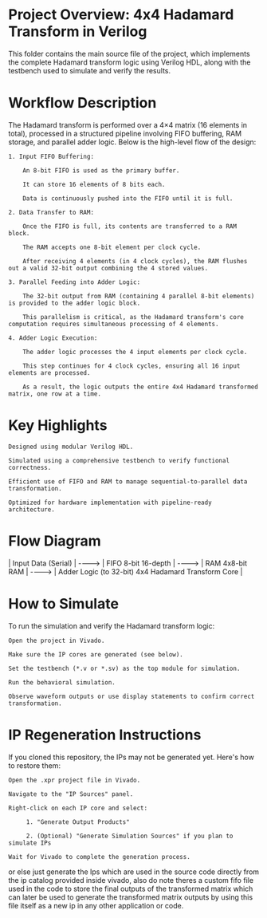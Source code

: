 # Project Overview: 4x4 Hadamard Transform in Verilog
This folder contains the main source file of the project, which implements the complete Hadamard transform logic using Verilog HDL, along with the testbench used to simulate and verify the results.

# Workflow Description
The Hadamard transform is performed over a 4×4 matrix (16 elements in total), processed in a structured pipeline involving FIFO buffering, RAM storage, and parallel adder logic. Below is the high-level flow of the design:

    1. Input FIFO Buffering:

        An 8-bit FIFO is used as the primary buffer.

        It can store 16 elements of 8 bits each.

        Data is continuously pushed into the FIFO until it is full.

    2. Data Transfer to RAM:

        Once the FIFO is full, its contents are transferred to a RAM block.

        The RAM accepts one 8-bit element per clock cycle.

        After receiving 4 elements (in 4 clock cycles), the RAM flushes out a valid 32-bit output combining the 4 stored values.

    3. Parallel Feeding into Adder Logic:

        The 32-bit output from RAM (containing 4 parallel 8-bit elements) is provided to the adder logic block.

        This parallelism is critical, as the Hadamard transform's core computation requires simultaneous processing of 4 elements.

    4. Adder Logic Execution:

        The adder logic processes the 4 input elements per clock cycle.

        This step continues for 4 clock cycles, ensuring all 16 input elements are processed.

        As a result, the logic outputs the entire 4x4 Hadamard transformed matrix, one row at a time.

# Key Highlights

    Designed using modular Verilog HDL.

    Simulated using a comprehensive testbench to verify functional correctness.

    Efficient use of FIFO and RAM to manage sequential-to-parallel data transformation.

    Optimized for hardware implementation with pipeline-ready architecture.
    

  # Flow Diagram

   | Input Data (Serial) | ----> | FIFO 8-bit 16-depth | ----> | RAM 4x8-bit RAM | ----> |   Adder Logic (to 32-bit) 4x4 Hadamard Transform Core |
    

  # How to Simulate

To run the simulation and verify the Hadamard transform logic:

    Open the project in Vivado.

    Make sure the IP cores are generated (see below).

    Set the testbench (*.v or *.sv) as the top module for simulation.

    Run the behavioral simulation.

    Observe waveform outputs or use display statements to confirm correct transformation.

# IP Regeneration Instructions

If you cloned this repository, the IPs may not be generated yet. Here's how to restore them:

    Open the .xpr project file in Vivado.

    Navigate to the "IP Sources" panel.

    Right-click on each IP core and select:

         1. "Generate Output Products"

         2. (Optional) "Generate Simulation Sources" if you plan to simulate IPs

    Wait for Vivado to complete the generation process.

or else just generate the Ips which are used in the source code directly from the ip catalog provided inside vivado, also do note theres a custom fifo file used in the code to store the final outputs of the transformed matrix which can later be used to generate the transformed matrix outputs by using this file itself as a new ip in any other application or code.



    
   
